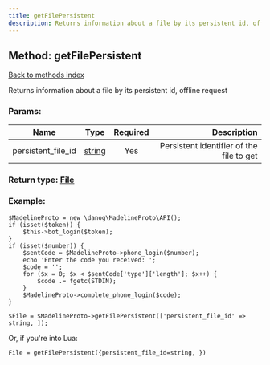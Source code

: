 ```yaml
---
title: getFilePersistent
description: Returns information about a file by its persistent id, offline request
---
```

## Method: getFilePersistent  
[Back to methods index](index.md)


Returns information about a file by its persistent id, offline request

### Params:

| Name     |    Type       | Required | Description |
|----------|:-------------:|:--------:|------------:|
|persistent\_file\_id|[string](../types/string.md) | Yes|Persistent identifier of the file to get|


### Return type: [File](../types/File.md)

### Example:


```
$MadelineProto = new \danog\MadelineProto\API();
if (isset($token)) {
    $this->bot_login($token);
}
if (isset($number)) {
    $sentCode = $MadelineProto->phone_login($number);
    echo 'Enter the code you received: ';
    $code = '';
    for ($x = 0; $x < $sentCode['type']['length']; $x++) {
        $code .= fgetc(STDIN);
    }
    $MadelineProto->complete_phone_login($code);
}

$File = $MadelineProto->getFilePersistent(['persistent_file_id' => string, ]);
```

Or, if you're into Lua:

```
File = getFilePersistent({persistent_file_id=string, })
```

